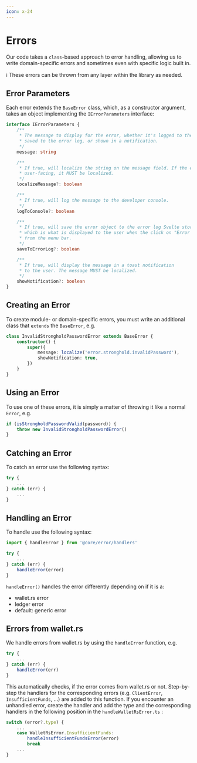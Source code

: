 ```yaml
---
icon: x-24
---
```


# Errors

Our code takes a `class`-based approach to error handling, allowing us to write domain-specific errors and sometimes even with specific logic built in.

:information_source: These errors can be thrown from any layer within the library as needed.

## Error Parameters

Each error extends the `BaseError` class, which, as a constructor argument, takes an object implementing the `IErrorParameters` interface:

```typescript
interface IErrorParameters {
    /**
     * The message to display for the error, whether it's logged to the console,
     * saved to the error log, or shown in a notification.
     */
    message: string

    /**
     * If true, will localize the string on the message field. If the error is
     * user-facing, it MUST be localized.
     */
    localizeMessage?: boolean

    /**
     * If true, will log the message to the developer console.
     */
    logToConsole?: boolean

    /**
     * If true, will save the error object to the error log Svelte store,
     * which is what is displayed to the user when the click on "Error log"
     * from the menu bar.
     */
    saveToErrorLog?: boolean

    /**
     * If true, will display the message in a toast notification
     * to the user. The message MUST be localized.
     */
    showNotification?: boolean
}
```

## Creating an Error

To create module- or domain-specific errors, you must write an additional class that `extends` the `BaseError`, e.g.

```typescript
class InvalidStrongholdPasswordError extends BaseError {
    constructor() {
        super({
            message: localize('error.stronghold.invalidPassword'),
            showNotification: true,
        })
    }
}
```

## Using an Error

To use one of these errors, it is simply a matter of throwing it like a normal `Error`, e.g.

```typescript
if (isStrongholdPasswordValid(password)) {
    throw new InvalidStrongholdPasswordError()
}
```

## Catching an Error

To catch an error use the following syntax:

```typescript
try {
    ...
} catch (err) {
    ...
}
```

## Handling an Error

To handle use the following syntax:

```typescript
import { handleError } from '@core/error/handlers'

try {
    ...
} catch (err) {
    handleError(error)
}

```
`handleError()` handles the error differently depending on if it is a:
- wallet.rs error
- ledger error
- default: generic error

## Errors from wallet.rs

We handle errors from wallet.rs by using the `handleError` function, e.g.

```typescript
try {
    ...
} catch (err) {
    handleError(err)
}
```

This automatically checks, if the error comes from wallet.rs or not. Step-by-step the handlers for the corresponding errors (e.g. `ClientError`, `InsufficientFunds`, ...) are added to this function. If you encounter an unhandled error, create the handler and add the type and the corresponding handlers in the following position in the `handleWalletRsError.ts` :

```typescript
switch (error?.type) {
    ...
    case WalletRsError.InsufficientFunds:
        handleInsufficientFundsError(error)
        break
    ...
}
```
